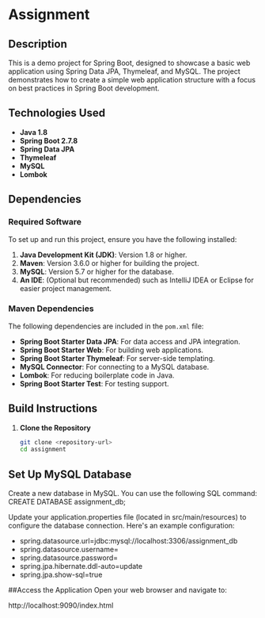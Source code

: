 # Assignment

## Description
This is a demo project for Spring Boot, designed to showcase a basic web application using Spring Data JPA, Thymeleaf, and MySQL. The project demonstrates how to create a simple web application structure with a focus on best practices in Spring Boot development.

## Technologies Used
- **Java 1.8**
- **Spring Boot 2.7.8**
- **Spring Data JPA**
- **Thymeleaf**
- **MySQL**
- **Lombok**

## Dependencies

### Required Software
To set up and run this project, ensure you have the following installed:

1. **Java Development Kit (JDK)**: Version 1.8 or higher.
2. **Maven**: Version 3.6.0 or higher for building the project.
3. **MySQL**: Version 5.7 or higher for the database.
4. **An IDE**: (Optional but recommended) such as IntelliJ IDEA or Eclipse for easier project management.

### Maven Dependencies
The following dependencies are included in the `pom.xml` file:

- **Spring Boot Starter Data JPA**: For data access and JPA integration.
- **Spring Boot Starter Web**: For building web applications.
- **Spring Boot Starter Thymeleaf**: For server-side templating.
- **MySQL Connector**: For connecting to a MySQL database.
- **Lombok**: For reducing boilerplate code in Java.
- **Spring Boot Starter Test**: For testing support.

## Build Instructions

1. **Clone the Repository**
   ```bash
   git clone <repository-url>
   cd assignment


## Set Up MySQL Database

Create a new database in MySQL. You can use the following SQL command:
CREATE DATABASE assignment_db;

Update your application.properties file (located in src/main/resources) to configure the database connection. Here's an example configuration:

- spring.datasource.url=jdbc:mysql://localhost:3306/assignment_db
- spring.datasource.username=<your-username>
- spring.datasource.password=<your-password>
- spring.jpa.hibernate.ddl-auto=update
- spring.jpa.show-sql=true   

##Access the Application Open your web browser and navigate to:

http://localhost:9090/index.html